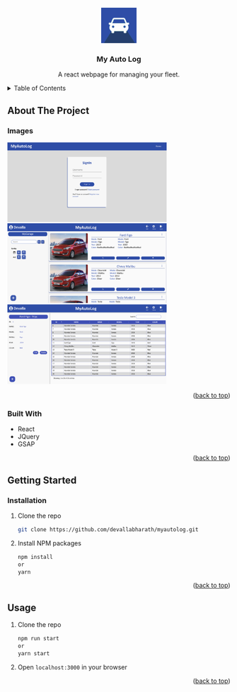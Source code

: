 <!-- PROJECT LOGO -->
<br />
<div align="center">
  <img src="public/logo192.png" alt="Logo" width="80" height="80">

  <h3 align="center">My Auto Log</h3>

  <p align="center">
    A react webpage for managing your fleet.
    <br />
  </p>
</div>



<!-- TABLE OF CONTENTS -->
<details>
  <summary>Table of Contents</summary>
  <ol>
    <li>
      <a href="#about-the-project">About The Project</a>
      <ul>
        <li><a href="#built-with">Built With</a></li>
      </ul>
    </li>
    <li>
      <a href="#getting-started">Getting Started</a>
      <ul>
        <li><a href="#installation">Installation</a></li>
        <li><a href="#usage">Usage</a></li>
      </ul>
    </li>
  </ol>
</details>



<!-- ABOUT THE PROJECT -->
## About The Project

### Images
<img src="public/img/login.png" alt="Logo" width="360" height="180">
<img src="public/img/garage.png" alt="Logo" width="360" height="180">
<img src="public/img/trips.png" alt="Logo" width="360" height="180">


<p align="right">(<a href="#readme-top">back to top</a>)</p>

### Built With
* React
* JQuery
* GSAP

<p align="right">(<a href="#readme-top">back to top</a>)</p>



<!-- GETTING STARTED -->
## Getting Started

### Installation

1. Clone the repo
   ```sh
   git clone https://github.com/devallabharath/myautolog.git
   ```
2. Install NPM packages
   ```sh
   npm install
   or
   yarn
   ```

<p align="right">(<a href="#readme-top">back to top</a>)</p>



<!-- USAGE EXAMPLES -->
## Usage

1. Clone the repo
   ```sh
   npm run start
   or
   yarn start
   ```
2. Open `localhost:3000` in your browser

<p align="right">(<a href="#readme-top">back to top</a>)</p>
